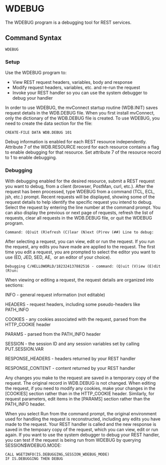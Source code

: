 # WDEBUG

<PageHeader />

The WDEBUG program is a debugging tool for REST services.

## Command Syntax

```
WDEBUG
```

### Setup

Use the WDEBUG program to:

- View REST request headers, variables, body and response
- Modify request headers, variables, etc. and re-run the request
- Invoke your REST handler so you can use the system debugger to debug your handler


In order to use WDEBUG, the mvConnect startup routine (WDB.INIT) saves request details in the WDB.DEBUG file. When you first install mvConnect, only the dictionary of the WDB.DEBUG file is created. To use WDEBUG, you need to create the data section for the file:

```
CREATE-FILE DATA WDB.DEBUG 101
```

Debug information is enabled for each REST resource independently. Attribute 7 of the WDB.RESOURCE record for each resource contains a flag to enable debugging for that resource. Set attribute 7 of the resource record to 1 to enable debugging.

### Debugging

With debugging enabled for the desired resource, submit a REST request you want to debug, from a client (browser, PostMan, curl, etc.). After the request has been processed, type WDEBUG from a command (TCL, ECL, jsh, etc.) prompt. Recent requests will be displayed, showing some of the request details to help identify the specific request you intend to debug. Select the request by entering the line number at the command prompt. You can also display the previous or next page of requests, refresh the list of requests, clear all requests in the WDB.DEBUG file, or quit the WDEBUG program.

```
Command: (Q)uit (R)efresh (C)lear (N)ext (P)rev (##) Line to debug:
```

After selecting a request, you can view, edit or run the request. If you run the request, any edits you have made are applied to the request. The first time you edit a request, you are prompted to select the editor you want to use (ED, JED, SED, AE,  or an editor of your choice).

```
Debugging C/HELLOWORLD/182324137882516 - command: (Q)uit (V)iew (E)dit (R)un:
```

When viewing or editing a request, the request details are organized into sections:

INFO - general request information (not editable)

HEADERS - request headers, including some pseudo-headers like PATH\_INFO

COOKIES - any cookies associated with the request, parsed from the HTTP\_COOKIE header

PARAMS - parsed from the PATH\_INFO header

SESSION - the session ID and any session variables set by calling PUT.SESSION.VAR

RESPONSE\_HEADERS - headers returned by your REST handler

RESPONSE\_CONTENT - content returned by your REST handler

Any changes you make to the request are saved in a temporary copy of the request. The original record in WDB.DEBUG is not changed. When editing the request, if you need to modify any cookies, make your changes in the [COOKIES] section rather than in the HTTP\_COOKIE header. Similarly, for request parameters, edit items in the [PARAMS] section rather than the PATH\_INFO header.

When you select Run from the command prompt, the original environment used for handling the request is reconstructed, including any edits you have made to the request. Your REST handler is called and the new response is saved in the tempoary copy of the request, which you can view, edit or run again. If you want to use the system debugger to debug your REST handler, you can test if the request is being run from WDEBUG by querying SESSION$WDEBUG.MODE:

```
CALL WGETINFO(IS.DEBUGGING,SESSION_WDEBUG_MODE)
IF IS.DEBUGGING THEN DEBUG
```

<PageFooter />
